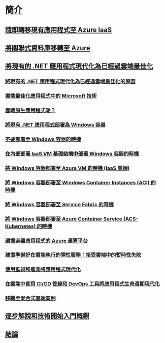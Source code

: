 # [簡介](index.md)
## [隨即轉移現有應用程式至 Azure IaaS](lift-and-shift-existing-apps-azure-iaas.md)
## [將關聯式資料庫移轉至 Azure](migrate-your-relational-databases-to-azure.md)
## [將現有的 .NET 應用程式現代化為已經過雲端最佳化](./modernize-existing-apps-to-cloud-optimized/index.md)
### [將現有的 .NET 應用程式現代化為已經過雲端最佳化的原因](./modernize-existing-apps-to-cloud-optimized/reasons-to-modernize-existing-net-apps-to-cloud-optimized-applications.md)
### [雲端最佳化應用程式中的 Microsoft 技術](./modernize-existing-apps-to-cloud-optimized/microsoft-technologies-in-cloud-optimized-applications.md)
### [雲端原生應用程式呢？](./modernize-existing-apps-to-cloud-optimized/what-about-cloud-native-applications.md)
### [將現有 .NET 應用程式部署為 Windows 容器](./modernize-existing-apps-to-cloud-optimized/deploy-existing-net-apps-as-windows-containers.md)
### [不要部署至 Windows 容器的時機](./modernize-existing-apps-to-cloud-optimized/when-not-to-deploy-to-windows-containers.md)
### [在內部部署 IaaS VM 基礎結構中部署 Windows 容器的時機](./modernize-existing-apps-to-cloud-optimized/when-to-deploy-windows-containers-in-your-on-premises-iaas-vm-infrastructure.md)
### [將 Windows 容器部署至 Azure VM 的時機 (IaaS 雲端)](./modernize-existing-apps-to-cloud-optimized/when-to-deploy-windows-containers-to-azure-vms-iaas-cloud.md)
### [將 Windows 容器部署至 Windows Container Instances (ACI) 的時機](./modernize-existing-apps-to-cloud-optimized/when-to-deploy-windows-containers-to-azure-container-instances-ACI.md)
### [將 Windows 容器部署至 Service Fabric 的時機](./modernize-existing-apps-to-cloud-optimized/when-to-deploy-windows-containers-to-service-fabric.md)
### [將 Windows 容器部署至 Azure Container Service (ACS-Kubernetes) 的時機](./modernize-existing-apps-to-cloud-optimized/when-to-deploy-windows-containers-to-azure-container-service-kubernetes.md)
### [選擇容器應用程式的 Azure 運算平台](./modernize-existing-apps-to-cloud-optimized/choosing-azure-compute-options-for-container-based-applications.md)
### [建置準備好在雲端執行的彈性服務：接受雲端中的暫時性失敗](./modernize-existing-apps-to-cloud-optimized/build-resilient-services-ready-for-the-cloud-embrace-transient-failures-in-the-cloud.md)
### [使用監視和遙測將應用程式現代化](./modernize-existing-apps-to-cloud-optimized/modernize-your-apps-with-monitoring-and-telemetry.md)
### [在雲端中使用 CI/CD 管線和 DevOps 工具將應用程式生命週期現代化](./modernize-existing-apps-to-cloud-optimized/modernize-your-apps-lifecycle-with-ci-cd-pipelines-and-devops-tools-in-the-cloud.md)
### [移轉至混合式雲端案例](./modernize-existing-apps-to-cloud-optimized/migrate-to-hybrid-cloud-scenarios.md)
## [逐步解說和技術開始入門概觀](walkthroughs-technical-get-started-overview.md)
## [結論](conclusions.md)
